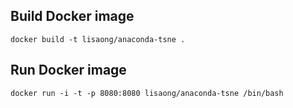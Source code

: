 ## Build Docker image

```
docker build -t lisaong/anaconda-tsne .
```

## Run Docker image

```
docker run -i -t -p 8080:8080 lisaong/anaconda-tsne /bin/bash
```
